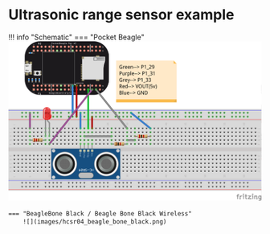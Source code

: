 # Ultrasonic range sensor example

!!! info "Schematic"
    === "Pocket Beagle"
        ![](images/hcsr04_pocket_beagle.png)   

    === "BeagleBone Black / Beagle Bone Black Wireless"
        ![](images/hcsr04_beagle_bone_black.png)   